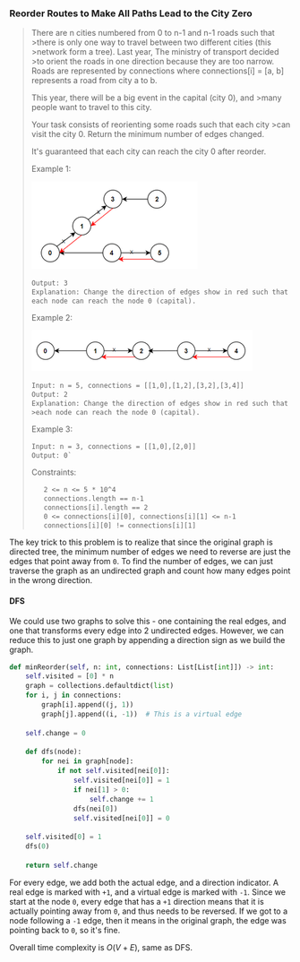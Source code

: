 ### Reorder Routes to Make All Paths Lead to the City Zero

>There are n cities numbered from 0 to n-1 and n-1 roads such that >there is only one way to travel between two different cities (this >network form a tree). Last year, The ministry of transport decided >to orient the roads in one direction because they are too narrow.
>Roads are represented by connections where connections[i] = [a, b] represents a road from city a to b.
>
>This year, there will be a big event in the capital (city 0), and >many people want to travel to this city.
>
>Your task consists of reorienting some roads such that each city >can visit the city 0. Return the minimum number of edges changed.
>
>It's guaranteed that each city can reach the city 0 after reorder.
>
> 
>
>Example 1:
> 
> ![](assets/../../assets/reorder_routes_path_city_zero_example_1.png)
>
> ```Input: n = 6, connections = [[0,1],[1,3],[2,3],[4,0],[4,5]]
>Output: 3
>Explanation: Change the direction of edges show in red such that each node can reach the node 0 (capital).
>```
>Example 2:
>
> ![](assets/../../assets/reorder_routes_path_city_zero_example_2.png)
> ```
>Input: n = 5, connections = [[1,0],[1,2],[3,2],[3,4]]
>Output: 2
>Explanation: Change the direction of edges show in red such that >each node can reach the node 0 (capital).
>```
>Example 3:
>```
>Input: n = 3, connections = [[1,0],[2,0]]
>Output: 0`
> ```
>
>Constraints:
>```
>    2 <= n <= 5 * 10^4
>    connections.length == n-1
>    connections[i].length == 2
>    0 <= connections[i][0], connections[i][1] <= n-1
>    connections[i][0] != connections[i][1]
> ```

The key trick to this problem is to realize that since the original graph is directed tree, the minimum number of edges we need to reverse are just the edges that point away from `0`. To find the number of edges, we can just traverse the graph as an undirected graph and count how many edges point in the wrong direction. 

#### DFS

We could use two graphs to solve this - one containing the real edges, and one that transforms every edge into 2 undirected edges. However, we can reduce this to just one graph by appending a direction sign as we build the graph. 

```py
def minReorder(self, n: int, connections: List[List[int]]) -> int:
    self.visited = [0] * n
    graph = collections.defaultdict(list)
    for i, j in connections:
        graph[i].append((j, 1))
        graph[j].append((i, -1))  # This is a virtual edge
    
    self.change = 0
    
    def dfs(node):
        for nei in graph[node]:
            if not self.visited[nei[0]]:
                self.visited[nei[0]] = 1
                if nei[1] > 0:
                    self.change += 1
                dfs(nei[0])
                self.visited[nei[0]] = 0
    
    self.visited[0] = 1
    dfs(0)
    
    return self.change
```

For every edge, we add both the actual edge, and a direction indicator. A real edge is marked with `+1`, and a virtual edge is marked with `-1`. Since we start at the node `0`, every edge that has a `+1` direction means that it is actually pointing away from `0`, and thus needs to be reversed. If we got to a node following a `-1` edge, then it means in the original graph, the edge was pointing back to `0`, so it's fine. 

Overall time complexity is $O(V+E)$, same as DFS. 
